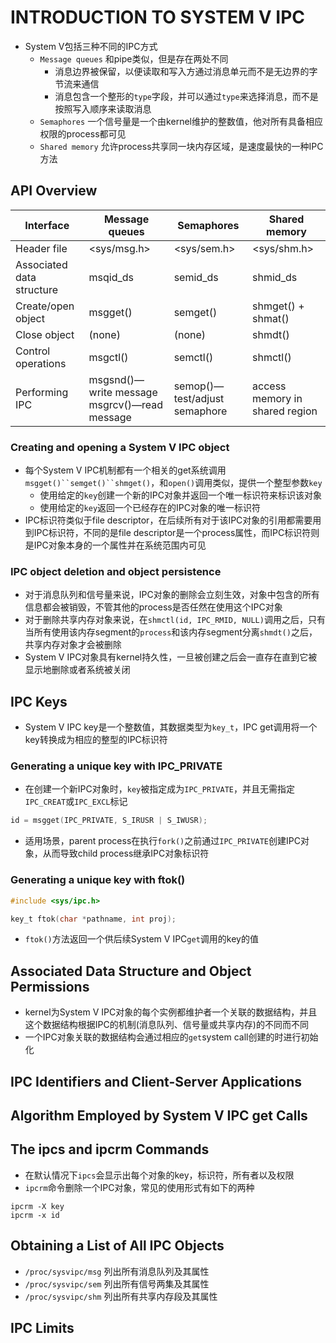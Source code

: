 # INTRODUCTION TO SYSTEM V IPC
- System V包括三种不同的IPC方式
  - `Message queues` 和pipe类似，但是存在两处不同
    - 消息边界被保留，以便读取和写入方通过消息单元而不是无边界的字节流来通信
    - 消息包含一个整形的`type`字段，并可以通过`type`来选择消息，而不是按照写入顺序来读取消息
  - `Semaphores` 一个信号量是一个由kernel维护的整数值，他对所有具备相应权限的process都可见
  - `Shared memory` 允许process共享同一块内存区域，是速度最快的一种IPC方法 

## API Overview
| Interface | Message queues | Semaphores |  Shared memory |
| --- | --- | --- | --- |
| Header file | <sys/msg.h> | <sys/sem.h> | <sys/shm.h> |
| Associated data structure | msqid_ds | semid_ds | shmid_ds |
| Create/open object | msgget() | semget() | shmget() + shmat() |
| Close object | (none) | (none) | shmdt() |
| Control operations | msgctl() | semctl() | shmctl() |
| Performing IPC | msgsnd()—write message msgrcv()—read message | semop()—test/adjust semaphore | access memory in shared region |

### Creating and opening a System V IPC object
- 每个System V IPC机制都有一个相关的get系统调用`msgget()``semget()``shmget()`，和`open()`调用类似，提供一个整型参数`key`
  - 使用给定的`key`创建一个新的IPC对象并返回一个唯一标识符来标识该对象
  - 使用给定的`key`返回一个已经存在的IPC对象的唯一标识符
- IPC标识符类似于file descriptor，在后续所有对于该IPC对象的引用都需要用到IPC标识符，不同的是file descriptor是一个process属性，而IPC标识符则是IPC对象本身的一个属性并在系统范围内可见

### IPC object deletion and object persistence
- 对于消息队列和信号量来说，IPC对象的删除会立刻生效，对象中包含的所有信息都会被销毁，不管其他的process是否任然在使用这个IPC对象
- 对于删除共享内存对象来说，在`shmctl(id, IPC_RMID, NULL)`调用之后，只有当所有使用该内存segment的`process`和该内存segment分离`shmdt()`之后，共享内存对象才会被删除
- System V IPC对象具有kernel持久性，一旦被创建之后会一直存在直到它被显示地删除或者系统被关闭

##  IPC Keys
- System V IPC key是一个整数值，其数据类型为`key_t`，IPC get调用将一个key转换成为相应的整型的IPC标识符 

### Generating a unique key with IPC_PRIVATE
- 在创建一个新IPC对象时，`key`被指定成为`IPC_PRIVATE`，并且无需指定`IPC_CREAT`或`IPC_EXCL`标记
```c
id = msgget(IPC_PRIVATE, S_IRUSR | S_IWUSR);
```
- 适用场景，parent process在执行`fork()`之前通过`IPC_PRIVATE`创建IPC对象，从而导致child process继承IPC对象标识符

### Generating a unique key with ftok()
```c
#include <sys/ipc.h>

key_t ftok(char *pathname, int proj);
```
- `ftok()`方法返回一个供后续System V IPC`get`调用的key的值

## Associated Data Structure and Object Permissions
- kernel为System V IPC对象的每个实例都维护者一个关联的数据结构，并且这个数据结构根据IPC的机制(消息队列、信号量或共享内存)的不同而不同
- 一个IPC对象关联的数据结构会通过相应的`get`system call创建的时进行初始化

## IPC Identifiers and Client-Server Applications

## Algorithm Employed by System V IPC get Calls

## The ipcs and ipcrm Commands
- 在默认情况下`ipcs`会显示出每个对象的key，标识符，所有者以及权限
- `ipcrm`命令删除一个IPC对象，常见的使用形式有如下的两种
```shell
ipcrm -X key
ipcrm -x id
```

## Obtaining a List of All IPC Objects
- `/proc/sysvipc/msg` 列出所有消息队列及其属性
- `/proc/sysvipc/sem` 列出所有信号两集及其属性
- `/proc/sysvipc/shm` 列出所有共享内存段及其属性

## IPC Limits